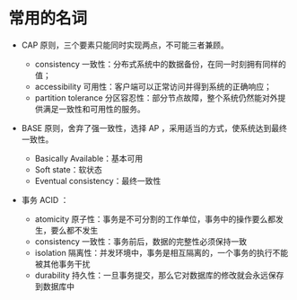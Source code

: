 # 常用的名词

- CAP 原则，三个要素只能同时实现两点，不可能三者兼顾。

  - consistency 一致性：分布式系统中的数据备份，在同一时刻拥有同样的值；
  - accessibility 可用性：客户端可以正常访问并得到系统的正确响应；
  - partition tolerance 分区容忍性：部分节点故障，整个系统仍然能对外提供满足一致性和可用性的服务。

- BASE 原则，舍弃了强一致性，选择 AP ，采用适当的方式，使系统达到最终一致性。

  - Basically Available：基本可用
  - Soft state：软状态
  - Eventual consistency：最终一致性

- 事务 ACID ：

  - atomicity 原子性：事务是不可分割的工作单位，事务中的操作要么都发生，要么都不发生
  - consistency 一致性：事务前后，数据的完整性必须保持一致
  - isolation 隔离性：并发环境中，事务是相互隔离的，一个事务的执行不能被其他事务干扰
  - durability 持久性：一旦事务提交，那么它对数据库的修改就会永远保存到数据库中
